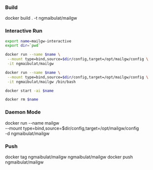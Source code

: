 ### Build

docker build . -t ngmaibulat/mailgw

### Interactive Run

```bash
export name=mailgw-interactive
export dir=`pwd`

docker run --name $name \
 --mount type=bind,source=$dir/config,target=/opt/mailgw/config \
 -it ngmaibulat/mailgw

docker run --name $name \
 --mount type=bind,source=$dir/config,target=/opt/mailgw/config \
 -it ngmaibulat/mailgw /bin/bash

docker start -ai $name

docker rm $name
```

### Daemon Mode

docker run --name mailgw \
 --mount type=bind,source=$dir/config,target=/opt/mailgw/config \
 -d ngmaibulat/mailgw

### Push

docker tag ngmaibulat/mailgw ngmaibulat/mailgw
docker push ngmaibulat/mailgw
